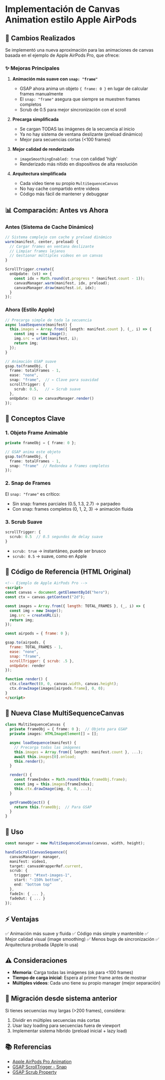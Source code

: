# Implementación de Canvas Animation estilo Apple AirPods

## 🎯 Cambios Realizados

Se implementó una nueva aproximación para las animaciones de canvas basada en el ejemplo de Apple AirPods Pro, que ofrece:

### ✨ Mejoras Principales

1. **Animación más suave con `snap: "frame"`**
   - GSAP ahora anima un objeto `{ frame: 0 }` en lugar de calcular frames manualmente
   - El `snap: "frame"` asegura que siempre se muestren frames completos
   - Scrub de 0.5 para mejor sincronización con el scroll

2. **Precarga simplificada**
   - Se cargan TODAS las imágenes de la secuencia al inicio
   - Ya no hay sistema de ventana deslizante (preload dinámico)
   - Mejor para secuencias cortas (<100 frames)

3. **Mejor calidad de renderizado**
   - `imageSmoothingEnabled: true` con calidad 'high'
   - Renderizado más nítido en dispositivos de alta resolución

4. **Arquitectura simplificada**
   - Cada video tiene su propio `MultiSequenceCanvas`
   - No hay cache compartido entre videos
   - Código más fácil de mantener y debuggear

## 📊 Comparación: Antes vs Ahora

### Antes (Sistema de Cache Dinámico)
```typescript
// Sistema complejo con cache y preload dinámico
warm(manifest, center, preload) {
  // Cargar frames en ventana deslizante
  // Limpiar frames lejanos
  // Gestionar múltiples videos en un canvas
}

ScrollTrigger.create({
  onUpdate: (st) => {
    const idx = Math.round(st.progress * (manifest.count - 1));
    canvasManager.warm(manifest, idx, preload);
    canvasManager.draw(manifest.id, idx);
  }
});
```

### Ahora (Estilo Apple)
```typescript
// Precarga simple de toda la secuencia
async loadSequence(manifest) {
  this.images = Array.from({ length: manifest.count }, (_, i) => {
    const img = new Image();
    img.src = urlAt(manifest, i);
    return img;
  });
}

// Animación GSAP suave
gsap.to(frameObj, {
  frame: totalFrames - 1,
  ease: "none",
  snap: "frame",  // ← Clave para suavidad
  scrollTrigger: {
    scrub: 0.5,   // ← Scrub suave
  },
  onUpdate: () => canvasManager.render()
});
```

## 🔑 Conceptos Clave

### 1. Objeto Frame Animable
```typescript
private frameObj = { frame: 0 };

// GSAP anima este objeto
gsap.to(frameObj, {
  frame: totalFrames - 1,
  snap: "frame"  // Redondea a frames completos
});
```

### 2. Snap de Frames
El `snap: "frame"` es crítico:
- Sin snap: frames parciales (0.5, 1.3, 2.7) → parpadeo
- Con snap: frames completos (0, 1, 2, 3) → animación fluida

### 3. Scrub Suave
```typescript
scrollTrigger: {
  scrub: 0.5  // 0.5 segundos de delay suave
}
```
- `scrub: true` → instantáneo, puede ser brusco
- `scrub: 0.5` → suave, como en Apple

## 📝 Código de Referencia (HTML Original)

```html
<!-- Ejemplo de Apple AirPods Pro -->
<script>
const canvas = document.getElementById("hero");
const ctx = canvas.getContext("2d");

const images = Array.from({ length: TOTAL_FRAMES }, (_, i) => {
  const img = new Image();
  img.src = createURL(i);
  return img;
});

const airpods = { frame: 0 };

gsap.to(airpods, {
  frame: TOTAL_FRAMES - 1,
  ease: "none",
  snap: "frame",
  scrollTrigger: { scrub: .5 },
  onUpdate: render
});

function render() {
  ctx.clearRect(0, 0, canvas.width, canvas.height);
  ctx.drawImage(images[airpods.frame], 0, 0);
}
</script>
```

## 🎨 Nueva Clase MultiSequenceCanvas

```typescript
class MultiSequenceCanvas {
  private frameObj = { frame: 0 };  // Objeto para GSAP
  private images: HTMLImageElement[] = [];

  async loadSequence(manifest) {
    // Precarga todas las imágenes
    this.images = Array.from({ length: manifest.count }, ...);
    await this.images[0].onload;
    this.render();
  }

  render() {
    const frameIndex = Math.round(this.frameObj.frame);
    const img = this.images[frameIndex];
    this.ctx.drawImage(img, 0, 0, ...);
  }

  getFrameObject() {
    return this.frameObj;  // Para GSAP
  }
}
```

## 🚀 Uso

```typescript
const manager = new MultiSequenceCanvas(canvas, width, height);

handleScrollCanvasSequence({
  canvasManager: manager,
  manifest: video1,
  target: canvasWrapperRef.current,
  scrub: { 
    trigger: "#text-images-1", 
    start: "-150% bottom", 
    end: "bottom top" 
  },
  fadeIn: { ... },
  fadeOut: { ... }
});
```

## ⚡ Ventajas

✅ Animación más suave y fluida
✅ Código más simple y mantenible
✅ Mejor calidad visual (image smoothing)
✅ Menos bugs de sincronización
✅ Arquitectura probada (Apple lo usa)

## ⚠️ Consideraciones

- **Memoria**: Carga todas las imágenes (ok para <100 frames)
- **Tiempo de carga inicial**: Espera al primer frame antes de mostrar
- **Múltiples videos**: Cada uno tiene su propio manager (mejor separación)

## 🔄 Migración desde sistema anterior

Si tienes secuencias muy largas (>200 frames), considera:

1. Dividir en múltiples secuencias más cortas
2. Usar lazy loading para secuencias fuera de viewport
3. Implementar sistema híbrido (preload inicial + lazy load)

## 📚 Referencias

- [Apple AirPods Pro Animation](https://www.apple.com/airpods-pro/)
- [GSAP ScrollTrigger - Snap](https://greensock.com/docs/v3/Plugins/ScrollTrigger)
- [GSAP Scrub Property](https://greensock.com/docs/v3/Plugins/ScrollTrigger#scrub)
